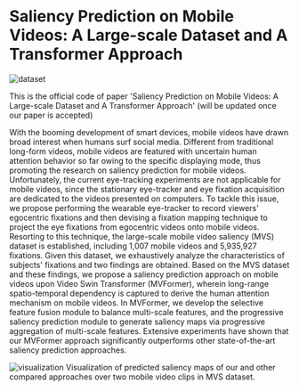 # Saliency Prediction on Mobile Videos: A Large-scale Dataset and A Transformer Approach
![dataset](https://github.com/wenshijie110/MVFormer/assets/54231028/24281504-fb64-42d3-bda7-1c39b6fd1058)

This is the official code of paper 'Saliency Prediction on Mobile Videos: A Large-scale Dataset and A Transformer Approach' (will be updated once our paper is accepted)

With the booming development of smart devices, mobile videos have drawn broad interest when humans surf social media. Different from traditional long-form videos, mobile videos are featured with uncertain human attention behavior so far owing to the specific displaying mode, thus promoting the research on saliency prediction for mobile videos. Unfortunately, the current eye-tracking experiments are not applicable for mobile videos, since the stationary eye-tracker and eye fixation acquisition are dedicated to the videos presented on computers. To tackle this issue, we propose performing the wearable eye-tracker to record viewers' egocentric fixations and then devising a fixation mapping technique to project the eye fixations from egocentric videos onto mobile videos. Resorting to this technique, the large-scale mobile video saliency (MVS) dataset is established, including 1,007 mobile videos and 5,935,927 fixations. Given this dataset, we exhaustively analyze the characteristics of subjects' fixations and two findings are obtained. Based on the MVS dataset and these findings, we propose a saliency prediction approach on mobile videos upon Video Swin Transformer (MVFormer), wherein long-range spatio-temporal dependency is captured to derive the human attention mechanism on mobile videos. In MVFormer, we develop the selective feature fusion module to balance multi-scale features, and the progressive saliency prediction module to generate saliency maps via progressive aggregation of multi-scale features. Extensive experiments have shown that our MVFormer approach significantly outperforms other state-of-the-art saliency prediction approaches.

![visualization](https://github.com/wenshijie110/MVFormer/assets/54231028/b4a714e2-ec8d-429e-b6f5-040c45b88bdc)
Visualization of predicted saliency maps of our and other compared approaches over two mobile video clips in MVS dataset.
